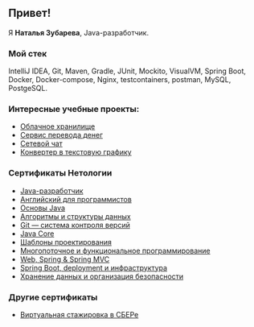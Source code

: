 ## Привет!

Я <b>Наталья Зубарева</b>, Java-разработчик.

### Мой стек

IntelliJ IDEA, Git, Maven, Gradle, JUnit, Mockito, VisualVM, Spring Boot, Docker, Docker-compose, Nginx, testcontainers, postman, MySQL, PostgeSQL.

### Интересные учебные проекты:

- [Облачное хранилище](https://github.com/cat0cat/diploma_cloudservice)
- [Сервис перевода денег](https://github.com/cat0cat/diploma_moneytransferservice)
- [Сетевой чат](https://github.com/cat0cat/diploma_networkchat)
- [Конвертер в текстовую графику](https://github.com/cat0cat/java-diplom)


### Сертификаты Нетологии

- [Java-разработчик](./certificate.pdf)
- [Английский для программистов](./certificate-0.pdf)
- [Основы Java](./certificate-1.pdf)
- [Алгоритмы и структуры данных](./certificate-2.pdf)
- [Git — система контроля версий](./certificate-3.pdf)
- [Java Core](./certificate-4.pdf)
- [Шаблоны проектирования](./certificate-5.pdf)
- [Многопоточное и функциональное программирование](./certificate-6.pdf)
- [Web, Spring & Spring MVC](./certificate-7.pdf)
- [Spring Boot, deployment и инфраструктура](./certificate-8.pdf)
- [Хранение данных и организация безопасности](./certificate-9.pdf)


### Другие сертификаты

- [Виртуальная стажировка в СБЕРе](./sber.pdf)
